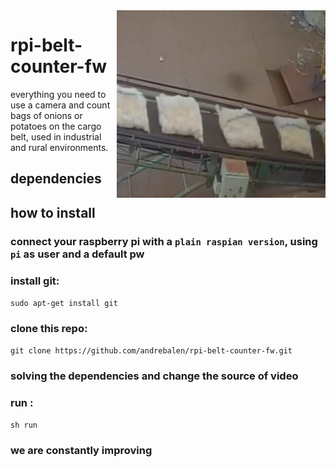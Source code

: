 <img src="https://github.com/andrebalen/rpi-belt-counter-fw/blob/main/logo.png" alt="Logo" align="right" />

# rpi-belt-counter-fw
 everything you need to use a camera and count bags of onions or potatoes on the cargo belt, used in industrial and rural environments.

## dependencies


## how to install

### connect your raspberry pi with a `plain raspian version`, using `pi` as user and a default pw

### install git: 
	
``` sudo apt-get install git ```

### clone this repo: 
	
``` git clone https://github.com/andrebalen/rpi-belt-counter-fw.git ```

### solving the dependencies and change the source of video 

### run :

``` sh run ```



### we are constantly improving

